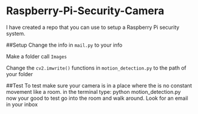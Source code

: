 # Raspberry-Pi-Security-Camera
I have created a repo that you can use to setup a Raspberry Pi security system.

##Setup
Change the info in `mail.py` to your info

Make a folder call `Images`

Change the `cv2.imwrite()` functions in `motion_detection.py` to the path of your folder

##Test
To test make sure your camera is in a place where the is no constant movement like a room. 
in the terminal type: python motion_detection.py
now your good to test
go into the room and walk around. Look for an email in your inbox


